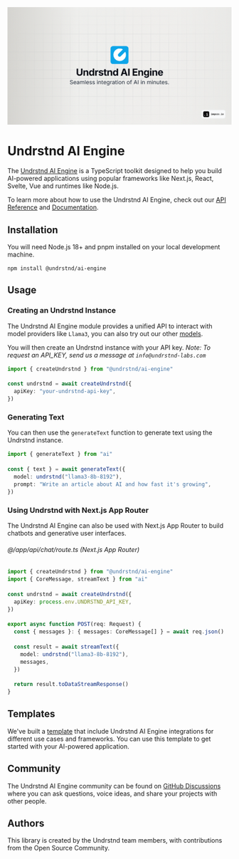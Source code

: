 ![hero](/public/github.png)

# Undrstnd AI Engine

The [Undrstnd AI Engine](https://dev.undrstnd-labs.com) is a TypeScript toolkit designed to help you build AI-powered applications using popular frameworks like Next.js, React, Svelte, Vue and runtimes like Node.js.

To learn more about how to use the Undrstnd AI Engine, check out our [API Reference](https://dev.undrstnd-labs.com/reference) and [Documentation](https://dev.undrstnd-labs.com/docs).

## Installation

You will need Node.js 18+ and pnpm installed on your local development machine.

```shell
npm install @undrstnd/ai-engine
```

## Usage

### Creating an Undrstnd Instance

The Undrstnd AI Engine module provides a unified API to interact with model providers like `Llama3`, you can also try out our other [models](https://dev.undrstnd-labs.com/api/models/info).

You will then create an Undrstnd instance with your API key.
_Note: To request an API_KEY, send us a message at `info@undrstnd-labs.com`_

```ts
import { createUndrstnd } from "@undrstnd/ai-engine"

const undrstnd = await createUndrstnd({
  apiKey: "your-undrstnd-api-key",
})
```

### Generating Text

You can then use the `generateText` function to generate text using the Undrstnd instance.

```ts
import { generateText } from "ai"

const { text } = await generateText({
  model: undrstnd("llama3-8b-8192"),
  prompt: "Write an article about AI and how fast it's growing",
})
```

### Using Undrstnd with Next.js App Router

The Undrstnd AI Engine can also be used with Next.js App Router to build chatbots and generative user interfaces.

###### @/app/api/chat/route.ts (Next.js App Router)

```ts
import { createUndrstnd } from "@undrstnd/ai-engine"
import { CoreMessage, streamText } from "ai"

const undrstnd = await createUndrstnd({
  apiKey: process.env.UNDRSTND_API_KEY,
})

export async function POST(req: Request) {
  const { messages }: { messages: CoreMessage[] } = await req.json()

  const result = await streamText({
    model: undrstnd("llama3-8b-8192"),
    messages,
  })

  return result.toDataStreamResponse()
}
```

## Templates

We've built a [template](https://github.com/undrstnd-labs/developers) that include Undrstnd AI Engine integrations for different use cases and frameworks. You can use this template to get started with your AI-powered application.

## Community

The Undrstnd AI Engine community can be found on [GitHub Discussions](https://github.com/undrstnd/ai-engine/discussions) where you can ask questions, voice ideas, and share your projects with other people.

## Authors

This library is created by the Undrstnd team members, with contributions from the Open Source Community.
